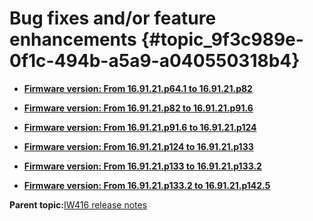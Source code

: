 # Bug fixes and/or feature enhancements {#topic_9f3c989e-0f1c-494b-a5a9-a040550318b4}

-   **[Firmware version: From 16.91.21.p64.1 to 16.91.21.p82](../topics/firmware_version_from_169121p641_to_169121p82_01.md)**  

-   **[Firmware version: From 16.91.21.p82 to 16.91.21.p91.6](../topics/firmware_version_from_169121p82_to_169121p916_01.md)**  

-   **[Firmware version: From 16.91.21.p91.6 to 16.91.21.p124](../topics/firmware_version_from_169121p916_to_169121p124_01.md)**  

-   **[Firmware version: From 16.91.21.p124 to 16.91.21.p133](../topics/firmware_version_from_169121p124_to_169121p133_01.md)**  

-   **[Firmware version: From 16.91.21.p133 to 16.91.21.p133.2](../topics/firmware_version_from_16_91_21_p133_to_16_91_21_p133_2.md)**  

-   **[Firmware version: From 16.91.21.p133.2 to 16.91.21.p142.5](../topics/firmware_version_from_16_91_21_p133_2_to_16_91_21_p142_5.md)**  


**Parent topic:**[IW416 release notes](../topics/iw416-release-notes.md)

